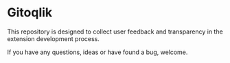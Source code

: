 # Gitoqlik
This repository is designed to collect user feedback and transparency in the extension development process. 

If you have any questions, ideas or have found a bug, welcome.
